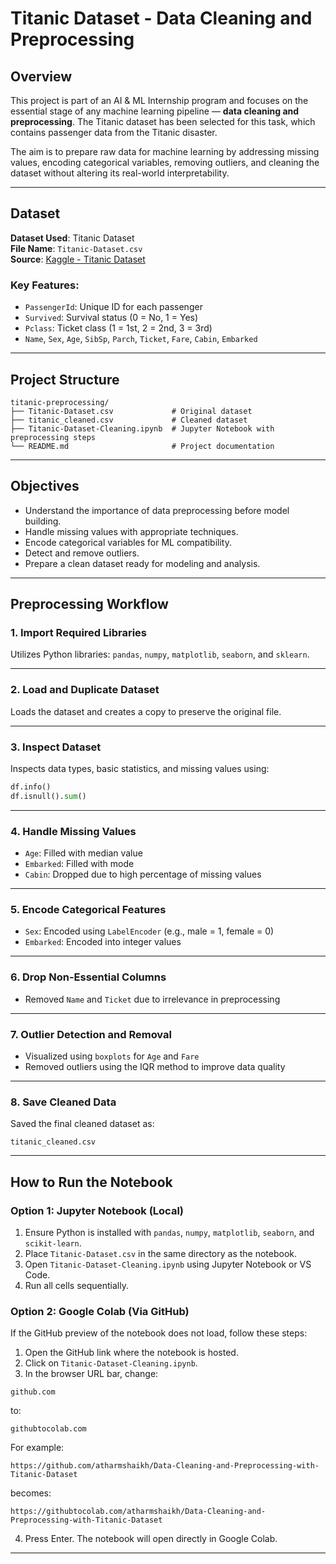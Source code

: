 
# Titanic Dataset - Data Cleaning and Preprocessing

## Overview

This project is part of an AI & ML Internship program and focuses on the essential stage of any machine learning pipeline — **data cleaning and preprocessing**. The Titanic dataset has been selected for this task, which contains passenger data from the Titanic disaster.

The aim is to prepare raw data for machine learning by addressing missing values, encoding categorical variables, removing outliers, and cleaning the dataset without altering its real-world interpretability.

---

## Dataset

**Dataset Used**: Titanic Dataset  
**File Name**: `Titanic-Dataset.csv`  
**Source**: [Kaggle - Titanic Dataset](https://www.kaggle.com/datasets/yasserh/titanic-dataset)

### Key Features:
- `PassengerId`: Unique ID for each passenger
- `Survived`: Survival status (0 = No, 1 = Yes)
- `Pclass`: Ticket class (1 = 1st, 2 = 2nd, 3 = 3rd)
- `Name`, `Sex`, `Age`, `SibSp`, `Parch`, `Ticket`, `Fare`, `Cabin`, `Embarked`

---

## Project Structure


````
titanic-preprocessing/
├── Titanic-Dataset.csv             # Original dataset
├── titanic_cleaned.csv             # Cleaned dataset
├── Titanic-Dataset-Cleaning.ipynb  # Jupyter Notebook with preprocessing steps
└── README.md                       # Project documentation
````


---

## Objectives

- Understand the importance of data preprocessing before model building.
- Handle missing values with appropriate techniques.
- Encode categorical variables for ML compatibility.
- Detect and remove outliers.
- Prepare a clean dataset ready for modeling and analysis.

---

## Preprocessing Workflow

### 1. Import Required Libraries
Utilizes Python libraries: `pandas`, `numpy`, `matplotlib`, `seaborn`, and `sklearn`.

---

### 2. Load and Duplicate Dataset
Loads the dataset and creates a copy to preserve the original file.

---

### 3. Inspect Dataset
Inspects data types, basic statistics, and missing values using:
```python
df.info()
df.isnull().sum()
```

---

### 4. Handle Missing Values

* `Age`: Filled with median value
* `Embarked`: Filled with mode
* `Cabin`: Dropped due to high percentage of missing values

---

### 5. Encode Categorical Features

* `Sex`: Encoded using `LabelEncoder` (e.g., male = 1, female = 0)
* `Embarked`: Encoded into integer values

---

### 6. Drop Non-Essential Columns

* Removed `Name` and `Ticket` due to irrelevance in preprocessing

---

### 7. Outlier Detection and Removal

* Visualized using `boxplots` for `Age` and `Fare`
* Removed outliers using the IQR method to improve data quality



---

### 8. Save Cleaned Data

Saved the final cleaned dataset as:

```
titanic_cleaned.csv
```

---

## How to Run the Notebook

### Option 1: Jupyter Notebook (Local)

1. Ensure Python is installed with `pandas`, `numpy`, `matplotlib`, `seaborn`, and `scikit-learn`.
2. Place `Titanic-Dataset.csv` in the same directory as the notebook.
3. Open `Titanic-Dataset-Cleaning.ipynb` using Jupyter Notebook or VS Code.
4. Run all cells sequentially.

### Option 2: Google Colab (Via GitHub)

If the GitHub preview of the notebook does not load, follow these steps:

1. Open the GitHub link where the notebook is hosted.
2. Click on `Titanic-Dataset-Cleaning.ipynb`.
3. In the browser URL bar, change:

```
github.com
```

to:

```
githubtocolab.com
```

For example:

```
https://github.com/atharmshaikh/Data-Cleaning-and-Preprocessing-with-Titanic-Dataset
```

becomes:

```
https://githubtocolab.com/atharmshaikh/Data-Cleaning-and-Preprocessing-with-Titanic-Dataset
```

4. Press Enter. The notebook will open directly in Google Colab.

---

